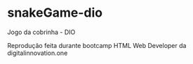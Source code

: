 # snakeGame-dio

Jogo da cobrinha - DIO

Reprodução feita durante bootcamp HTML Web Developer da digitalinnovation.one
